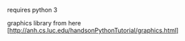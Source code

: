 requires python 3

graphics library from here [http://anh.cs.luc.edu/handsonPythonTutorial/graphics.html]
